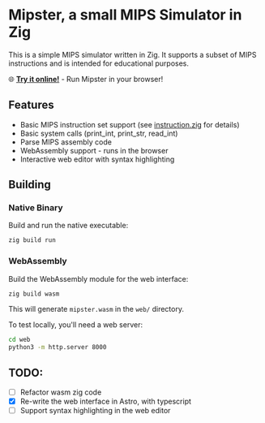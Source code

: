 # Mipster, a small MIPS Simulator in Zig

This is a simple MIPS simulator written in Zig. It supports a subset of MIPS instructions and is intended for educational purposes.

🌐 **[Try it online!](https://lucascompython.github.io/mipster/)** - Run Mipster in your browser!

## Features
- Basic MIPS instruction set support (see [instruction.zig](src/instruction.zig#L4) for details)
- Basic system calls (print_int, print_str, read_int)
- Parse MIPS assembly code
- WebAssembly support - runs in the browser
- Interactive web editor with syntax highlighting

## Building

### Native Binary

Build and run the native executable:

```bash
zig build run
```

### WebAssembly

Build the WebAssembly module for the web interface:

```bash
zig build wasm
```

This will generate `mipster.wasm` in the `web/` directory.

To test locally, you'll need a web server:

```bash
cd web
python3 -m http.server 8000
```


## TODO:
- [ ] Refactor wasm zig code
- [X] Re-write the web interface in Astro, with typescript
- [ ] Support syntax highlighting in the web editor
